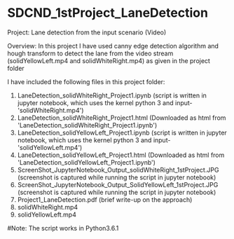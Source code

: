 # SDCND_1stProject_LaneDetection
Project: Lane detection from the input scenario (Video)

Overview: 
In this project I have used canny edge detection algorithm and hough transform to detect the lane from the video stream (solidYellowLeft.mp4 and solidWhiteRight.mp4) as given in the project folder 


I have included the following files in this project folder:

 1. LaneDetection_solidWhiteRight_Project1.ipynb (script is written in jupyter notebook, which uses the kernel python 3 and input-'solidWhiteRight.mp4')
 2. LaneDetection_solidWhiteRight_Project1.html (Downloaded as html from 'LaneDetection_solidWhiteRight_Project1.ipynb')
 3. LaneDetection_solidYellowLeft_Project1.ipynb (script is written in jupyter notebook, which uses the kernel python 3 and input-'solidYellowLeft.mp4')
 4. LaneDetection_solidYellowLeft_Project1.html (Downloaded as html from 'LaneDetection_solidYellowLeft_Project1.ipynb')
 5. ScreenShot_JupyterNotebook_Output_solidWhiteRight_1stProject.JPG (screenshot is captured while running the script in jupyter notebook)
 6. ScreenShot_JupyterNotebook_Output_SolidYellowLeft_1stProject.JPG (screenshot is captured while running the script in jupyter notebook)
 7. Project1_LaneDetection.pdf (brief write-up on the approach)
 8. solidWhiteRight.mp4
 9. solidYellowLeft.mp4

#Note: The script works in Python3.6.1
